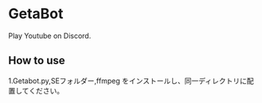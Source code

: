# GetaBot
Play Youtube on Discord.

## How to use
1.Getabot.py,SEフォルダー,ffmpeg をインストールし、同一ディレクトリに配置してください。
